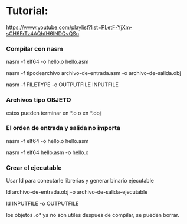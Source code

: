 
# Tutorial:
https://www.youtube.com/playlist?list=PLetF-YjXm-sCH6FrTz4AQhfH6INDQvQSn

### Compilar con nasm

nasm -f elf64 -o hello.o hello.asm

nasm -f tipodearchivo archivo-de-entrada.asm -o archivo-de-salida.obj

nasm -f FILETYPE -o OUTPUTFILE INPUTFILE

### Archivos tipo OBJETO

estos pueden terminar en \*.o o en \*.obj

### El orden de entrada y salida no importa

nasm -f elf64 -o hello.o hello.asm

nasm -f elf64 hello.asm -o hello.o

### Crear el ejecutable

Usar ld para conectarle librerias y generar binario ejecutable

ld archivo-de-entrada.obj -o archivo-de-salida-ejecutable

ld INPUTFILE -o OUTPUTFILE

los objetos .o\* ya no son utiles despues de compilar, se pueden borrar.
